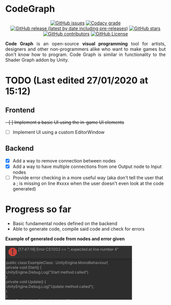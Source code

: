 CodeGraph
=========
<p align="center">
<a href="https://github.com/TeodorVecerdi/CodeGraph/issues"><img alt="GitHub issues" src="https://img.shields.io/github/issues-raw/TeodorVecerdi/CodeGraph?color=e62c0b&label=issues&style=for-the-badge"></a> <a href="https://www.codacy.com/manual/TeodorVecerdi/CodeGraph?utm_source=github.com&amp;utm_medium=referral&amp;utm_content=TeodorVecerdi/CodeGraph&amp;utm_campaign=Badge_Grade"><img alt="Codacy grade" src="https://img.shields.io/codacy/grade/4521530989444f0a8e00755a2faabb1e?style=for-the-badge&label=code"></a> <a href="https://github.com/TeodorVecerdi/CodeGraph/releases/latest"><img alt="GitHub release (latest by date including pre-releases)" src="https://img.shields.io/github/v/release/TeodorVecerdi/CodeGraph?include_prereleases&label=release&style=for-the-badge"></a> <a href="https://github.com/TeodorVecerdi/CodeGraph/stargazers"><img alt="GitHub stars" src="https://img.shields.io/github/stars/TeodorVecerdi/CodeGraph?color=FFD700&style=for-the-badge"></a> <a href="https://github.com/TeodorVecerdi/CodeGraph/graphs/contributors"><img alt="GitHub contributors" src="https://img.shields.io/github/contributors-anon/TeodorVecerdi/CodeGraph?color=009a00&style=for-the-badge"></a> <a href="https://github.com/TeodorVecerdi/CodeGraph/blob/master/LICENSE"><img alt="GitHub License" src="https://img.shields.io/github/license/TeodorVecerdi/CodeGraph?style=for-the-badge"></a>
</p>
<p align="justify">
  <b>Code Graph</b> is an open-source <b>visual programming</b> tool for artists, designers and other non-programmers alike who want to make games but don't know how to program. Code Graph is similar in functionality to the Shader Graph addon by Unity.
</p>

# TODO (Last edited 27/01/2020 at 15:12)
## Frontend
~~- [ ] Implement a basic UI using the in-game UI elements~~
- [ ] Implement UI using a custom EditorWindow
## Backend
- [x] Add a way to remove connection between nodes
- [x] Add a way to have multiple connections from one Output node to Input nodes
- [ ] Provide error checking in a more useful way (aka don't tell the user that a ; is missing on line #xxxx when the user doesn't even look at the code generated)

# Progress so far
- Basic fundamental nodes defined on the backend
- Able to generate code, compile said code and check for errors


**Example of generated code from nodes and error given**

![Example of generated code from nodes and error](img/readme_img1.jpeg "Example of generated code from nodes and error")
